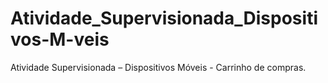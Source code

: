 # Atividade_Supervisionada_Dispositivos-M-veis
Atividade Supervisionada – Dispositivos Móveis - Carrinho de compras.
